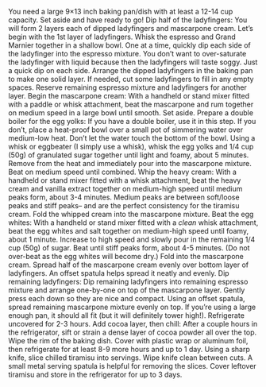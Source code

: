 You need a large 9×13 inch baking pan/dish with at least a 12-14 cup capacity. Set aside and have ready to go!
Dip half of the ladyfingers: You will form 2 layers each of dipped ladyfingers and mascarpone cream. Let’s begin with the 1st layer of ladyfingers. Whisk the espresso and Grand Marnier together in a shallow bowl. One at a time, quickly dip each side of the ladyfinger into the espresso mixture. You don’t want to over-saturate the ladyfinger with liquid because then the ladyfingers will taste soggy. Just a quick dip on each side. Arrange the dipped ladyfingers in the baking pan to make one solid layer. If needed, cut some ladyfingers to fill in any empty spaces. Reserve remaining espresso mixture and ladyfingers for another layer.
Begin the mascarpone cream: With a handheld or stand mixer fitted with a paddle or whisk attachment, beat the mascarpone and rum together on medium speed in a large bowl until smooth. Set aside.
Prepare a double boiler for the egg yolks: If you have a double boiler, use it in this step. If you don’t, place a heat-proof bowl over a small pot of simmering water over medium-low heat. Don’t let the water touch the bottom of the bowl.  Using a whisk or eggbeater (I simply use a whisk), whisk the egg yolks and 1/4 cup (50g) of granulated sugar together until light and foamy, about 5 minutes. Remove from the heat and immediately pour into the mascarpone mixture. Beat on medium speed until combined.
Whip the heavy cream: With a handheld or stand mixer fitted with a whisk attachment, beat the heavy cream and vanilla extract together on medium-high speed until medium peaks form, about 3-4 minutes. Medium peaks are between soft/loose peaks and stiff peaks– and are the perfect consistency for the tiramisu cream. Fold the whipped cream into the mascarpone mixture.
 Beat the egg whites: With a handheld or stand mixer fitted with a *clean* whisk attachment, beat the egg whites and salt together on medium-high speed until foamy, about 1 minute. Increase to high speed and slowly pour in the remaining 1/4 cup (50g) of sugar. Beat until stiff peaks form, about 4-5 minutes. (Do not over-beat as the egg whites will become dry.) Fold into the mascarpone cream.
 Spread half of the mascarpone cream evenly over bottom layer of ladyfingers. An offset spatula helps spread it neatly and evenly.
Dip remaining ladyfingers: Dip remaining ladyfingers into remaining espresso mixture and arrange one-by-one on top of the mascarpone layer. Gently press each down so they are nice and compact. Using an offset spatula, spread remaining mascarpone mixture evenly on top. If you’re using a large enough pan, it should all fit (but it will definitely tower high!). Refrigerate uncovered for 2-3 hours.
Add cocoa layer, then chill: After a couple hours in the refrigerator, sift or strain a dense layer of cocoa powder all over the top. Wipe the rim of the baking dish. Cover with plastic wrap or aluminum foil, then refrigerate for at least 8-9 more hours and up to 1 day.
Using a sharp knife, slice chilled tiramisu into servings. Wipe knife clean between cuts. A small metal serving spatula is helpful for removing the slices.
Cover leftover tiramisu and store in the refrigerator for up to 3 days.